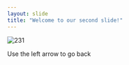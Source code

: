 ```yaml
---
layout: slide
title: "Welcome to our second slide!"
---
```

![231](https://user-images.githubusercontent.com/83344410/116393578-662ee280-a854-11eb-9622-5dc638f3cd07.jpg)

Use the left arrow to go back
